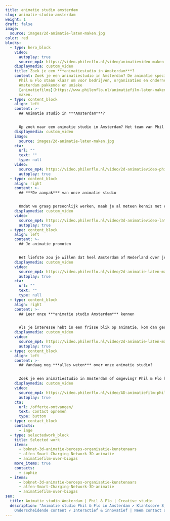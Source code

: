 ```yaml
---
title: animatie studio amsterdam
slug: animatie-studio-amsterdam
weight: 1
draft: false
image:
  source: images/2d-animatie-laten-maken.jpg
color: red
blocks:
  - type: hero_block
    video:
      autoplay: true
      source_mp4: https://video.philenflo.nl/video/animatievideo-maken-phil-en-flo.mp4
    displaymedia: custom_video
    title: Zoek je een ***animatiestudio in Amsterdam***?
    content: Zoek je een animatiestudio in Amsterdam? De animatie specialisten van
      Phil & Flo staan klaar om voor bedrijven, organisaties en ondernemers in
      Amsterdam pakkende en unieke
      [animatiefilms](https://www.philenflo.nl/animatiefilm-laten-maken/) te
      maken.
  - type: content_block
    align: left
    content: >-
      ## Animatie studio in ***Amsterdam***?


      Op zoek naar een animatie studio in Amsterdam? Het team van Phil & Flo is klaar om samen met jou de uitdaging aan te gaan. We leveren geen standaardwerk, maar maken iedere animatie op maat. Er zijn immers al genoeg animaties online te vinden die er hetzelfde uitzien. Kijk samen met onze frisse blik hoe jij animatie effectief kunt inzetten in je marketing, en het een onmisbaar onderdeel maakt van je content strategie.
    displaymedia: custom_video
    image:
      source: images/2d-animatie-laten-maken.jpg
    cta:
      url: ""
      text: ""
      type: null
    video:
      source_mp4: https://video.philenflo.nl/video/2d-animatievideo-phil-en-flo.mp4
      autoplay: true
  - type: content_block
    align: right
    content: >-
      ## ***De aanpak*** van onze animatie studio


      Omdat we graag persoonlijk werken, maak je al meteen kennis met een van onze projectmanagers die voor onze studio in Amsterdam werken. Die stippelt samen met jou het traject verder uit. Daarbij vragen we je om je input en feedback op concept, strategie en script. Natuurlijk luisteren we ook graag naar jouw designers en huisstijl: wij vinden het belangrijk als je een consistente, visuele stijl hebt, en daar horen animaties bij.
    displaymedia: custom_video
    video:
      source_mp4: https://video.philenflo.nl/video/3d-animatievideo-laten-maken-phil-en-flo.mp4
      autoplay: true
  - type: content_block
    align: left
    content: >-
      ## Je animatie promoten


      Het liefste zou je willen dat heel Amsterdam of Nederland over je animatie praat, als deze eenmaal af is. Wij ook, want we zijn trots op ons werk. Daarom bieden we je ook ondersteuning op het gebied van videomarketing. Met gerichte campagnes en de juiste zoekmachineoptimalisatie zorg je ervoor dat niemand je boodschap over het hoofd ziet. Voor je het weet, gaat de sneeuwbal rollen en wordt je animatiefilm overal geliket en geshared.
    displaymedia: custom_video
    video:
      source_mp4: https://video.philenflo.nl/video/2d-animatie-laten-maken-phil-en-flo2.mp4
      autoplay: true
    cta:
      url: ""
      text: ""
      type: null
  - type: content_block
    align: right
    content: >-
      ## Leer onze ***animatie studio Amsterdam*** kennen


      Als je interesse hebt in een frisse blik op animatie, kom dan gerust langs bij onze studio in Amsterdam of nodig ons uit bij jou op locatie! We gaan graag met je in gesprek om je meer te vertellen over de mogelijkheden. En als je met ons in zee wilt, leren wij je uiteraard ook graag beter kennen. Zo kunnen we voor jou op maat een unieke animatie maken die helemaal bij je past, en jouw verhaal vertelt zoals jij dat wilt.
    displaymedia: custom_video
    video:
      source_mp4: https://video.philenflo.nl/video/2d-animatie-laten-maken-phil-en-flo-Phil-en-Flo.mp4
      autoplay: true
  - type: content_block
    align: left
    content: >-
      ## Vandaag nog ***alles weten*** over onze animatie studio?


      Zoek je een animatiestudio in Amsterdam of omgeving? Phil & Flo heeft een vestiging in Amsterdam, aan de Herengracht. Onze getalenteerde en creatieve professionals produceren animaties die op een luchtige en duidelijke manier uitleggen en overtuigen. Bel ons direct voor vrijblijvend advies op 085 -273 8331
    displaymedia: custom_video
    video:
      source_mp4: https://video.philenflo.nl/video/AD-animatiefilm-phil-en-flo.mp4
      autoplay: true
    cta:
      url: /offerte-ontvangen/
      text: Contact opnemen
      type: button
  - type: contact_block
    contacts:
      - inge
  - type: selectedwork_block
    title: Selected work
    items:
      - boknet-3d-animatie-beroeps-organisatie-kunstenaars
      - alfen-Smart-Charging-Network-3D-animatie
      - animatiefilm-over-biogas
    more_items: true
    contacts:
      - sophie
  - items:
      - boknet-3d-animatie-beroeps-organisatie-kunstenaars
      - alfen-Smart-Charging-Network-3D-animatie
      - animatiefilm-over-biogas
seo:
  title: Animatie studio Amsterdam | Phil & Flo | Creative studio
  description: "Animatie studio Phil & Flo in Amsterdam ✔ Klantscore 8,9 ✔
    Onderscheidende content ✔ Interactief & innovatief | Neem contact op "
---
```

